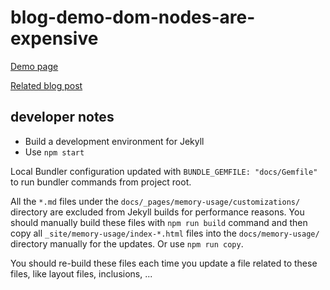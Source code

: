 # blog-demo-dom-nodes-are-expensive

[Demo page](https://xkema.github.io/blog-demo-dom-nodes-are-expensive/ "Blog Demo - Can We Uncomment HTML Comments with Javascript")

[Related blog post](https://xkema.github.io/2020/can-we-uncomment-html-comments-with-javascript "Can We Uncomment HTML Comments with JavaScript?")

## developer notes

- Build a development environment for Jekyll
- Use `npm start`

Local Bundler configuration updated with `BUNDLE_GEMFILE: "docs/Gemfile"` to run bundler commands from project root.

All the `*.md` files under the `docs/_pages/memory-usage/customizations/` directory are excluded from Jekyll builds for performance reasons. You should manually build these files with `npm run build` command and then copy all `_site/memory-usage/index-*.html` files into the `docs/memory-usage/` directory manually for the updates. Or use `npm run copy`.

You should re-build these files each time you update a file related to these files, like layout files, inclusions, ...
